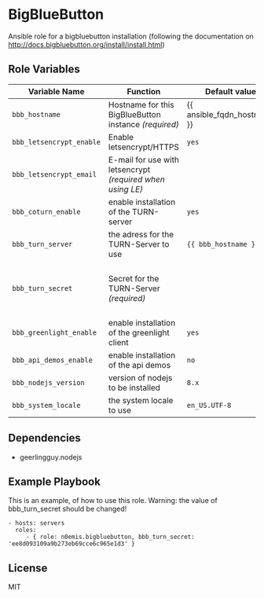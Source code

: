 BigBlueButton
=========

Ansible role for a bigbluebutton installation (following the documentation on http://docs.bigbluebutton.org/install/install.html)


Role Variables
--------------

| Variable Name | Function | Default value | Comment |
| ------------- | -------- | ------------- | ------- |
| `bbb_hostname` | Hostname for this BigBlueButton instance _(required)_ | {{ ansible_fqdn_hostname }} |
| `bbb_letsencrypt_enable` | Enable letsencrypt/HTTPS | `yes` |
| `bbb_letsencrypt_email` | E-mail for use with letsencrypt _(required when using LE)_|  |
| `bbb_coturn_enable` | enable installation of the TURN-server | `yes` |
| `bbb_turn_server` | the adress for the TURN-Server to use | `{{ bbb_hostname }}`
| `bbb_turn_secret` | Secret for the TURN-Server  _(required)_ | | can be generated woth `openssl rand -hex 16`
| `bbb_greenlight_enable` | enable installation of the greenlight client | `yes` |
| `bbb_api_demos_enable` | enable installation of the api demos | `no` |
| `bbb_nodejs_version` | version of nodejs to be installed | `8.x` |
| `bbb_system_locale` | the system locale to use | `en_US.UTF-8` |

Dependencies
------------

- geerlingguy.nodejs

Example Playbook
----------------

This is an example, of how to use this role. Warning: the value of bbb_turn_secret should be changed!

    - hosts: servers
      roles:
         - { role: n0emis.bigbluebutton, bbb_turn_secret: 'ee8d093109a9b273eb69cce6c965e1d3' }

License
-------

MIT
